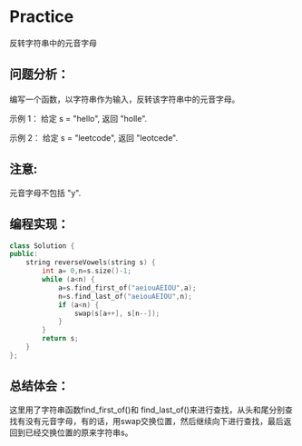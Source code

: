 # Practice
 反转字符串中的元音字母
## 问题分析：
#### 
编写一个函数，以字符串作为输入，反转该字符串中的元音字母。

示例 1：
给定 s = "hello", 返回 "holle".

示例 2：
给定 s = "leetcode", 返回 "leotcede".

## 注意:
元音字母不包括 "y".
## 编程实现：
```C++
class Solution {
public:
    string reverseVowels(string s) {
        int a= 0,n=s.size()-1;
        while (a<n) {
            a=s.find_first_of("aeiouAEIOU",a);
            n=s.find_last_of("aeiouAEIOU",n);
            if (a<n) {
                swap(s[a++], s[n--]);
            }
        }
        return s;
    }
};
```
## 总结体会：
这里用了字符串函数find_first_of()和 find_last_of()来进行查找，从头和尾分别查找有没有元音字母，有的话，用swap交换位置，然后继续向下进行查找，最后返回到已经交换位置的原来字符串s。
